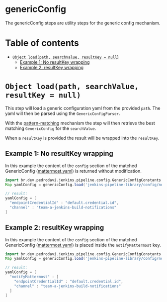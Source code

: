 # genericConfig

The genericConfig steps are utility steps for the generic config
mechanism.

# Table of contents

* [`Object load(path, searchValue, resultKey = null`)](#object-loadpath-searchvalue-resultkey--null)
  * [Example 1: No resultKey wrapping](#example-1-no-resultkey-wrapping)
  * [Example 2: resultKey wrapping](#example-2-resultkey-wrapping)

# `Object load(path, searchValue, resultKey = null)`

This step will load a generic configuration yaml from the provided
`path`. The yaml will then be parsed using the `GenericConfigParser`.

With the [pattern-matching](../docs/pattern-matching.md) mechanism the
step will then retrieve the best matching `GenericConfig` for the
`searchValue`.

When a `resultKey` is provided the result will be wrapped into the
`resultKey`.

## Example 1: No resultKey wrapping

In this example the content of the `config` section of the matched
GenericConfig ([mattermost.yaml](../test/resources/jenkins-pipeline-library/config/notify/mattermost.yaml)) is returned without modification.

```groovy
import br.dev.pedrodavi.jenkins.pipeline.config.GenericConfigConstants 
Map yamlConfig = genericConfig.load('jenkins-pipeline-library/config/notify/mattermost.yaml', 'git@git-ssh.domain.tld:/team-a/project1')

// result:
yamlConfig = [
  "endpointCredentialId" : "default.credential.id",
  "channel" : "team-a-jenkins-build-notifications"
]
```

## Example 2: resultKey wrapping

In this example the content of the `config` section of the matched
GenericConfig
([mattermost.yaml](../test/resources/jenkins-pipeline-library/config/notify/mattermost.yaml))
is placed inside the `notifyMattermost` key.

```groovy
import br.dev.pedrodavi.jenkins.pipeline.config.GenericConfigConstants 
Map yamlConfig = genericConfig.load('jenkins-pipeline-library/config/notify/mattermost.yaml', 'git@git-ssh.domain.tld:/team-a/project1', "notifyMattermost")

// result:
yamlConfig = [
  "notifyMattermost" : [
    "endpointCredentialId" : "default.credential.id",
    "channel" : "team-a-jenkins-build-notifications"
  ]
]
```
